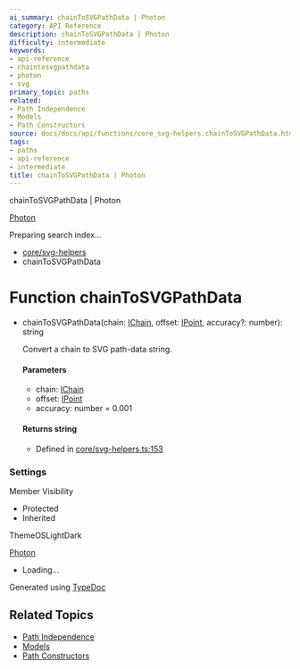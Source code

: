 ```yaml
---
ai_summary: chainToSVGPathData | Photon
category: API Reference
description: chainToSVGPathData | Photon
difficulty: intermediate
keywords:
- api-reference
- chaintosvgpathdata
- photon
- svg
primary_topic: paths
related:
- Path Independence
- Models
- Path Constructors
source: docs/docs/api/functions/core_svg-helpers.chainToSVGPathData.html
tags:
- paths
- api-reference
- intermediate
title: chainToSVGPathData | Photon
---
```

chainToSVGPathData | Photon

[Photon](../index.md)




Preparing search index...

* [core/svg-helpers](../modules/core_svg-helpers.md)
* chainToSVGPathData

# Function chainToSVGPathData

* chainToSVGPathData(chain: [IChain](../interfaces/core_core.IChain.md), offset: [IPoint](../interfaces/core_schema.IPoint.md), accuracy?: number): string

  Convert a chain to SVG path-data string.

  #### Parameters

  + chain: [IChain](../interfaces/core_core.IChain.md)
  + offset: [IPoint](../interfaces/core_schema.IPoint.md)
  + accuracy: number = 0.001

  #### Returns string

  + Defined in [core/svg-helpers.ts:153](https://github.com/mwhite454/photon/blob/main/packages/photon/src/core/svg-helpers.ts#L153)

### Settings

Member Visibility

* Protected
* Inherited

ThemeOSLightDark

[Photon](../index.md)

* Loading...

Generated using [TypeDoc](https://typedoc.org/)

## Related Topics

- [Path Independence](../index.md)
- [Models](../index.md)
- [Path Constructors](../index.md)
